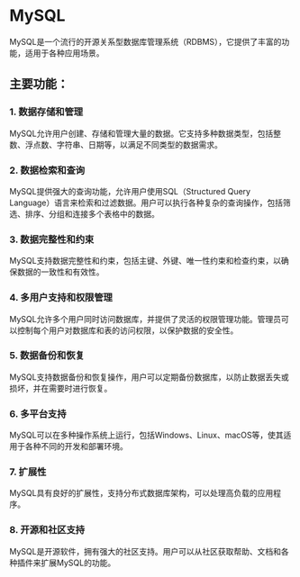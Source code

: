 # MySQL

MySQL是一个流行的开源关系型数据库管理系统（RDBMS），它提供了丰富的功能，适用于各种应用场景。

## 主要功能：

### 1. 数据存储和管理

MySQL允许用户创建、存储和管理大量的数据。它支持多种数据类型，包括整数、浮点数、字符串、日期等，以满足不同类型的数据需求。

### 2. 数据检索和查询

MySQL提供强大的查询功能，允许用户使用SQL（Structured Query Language）语言来检索和过滤数据。用户可以执行各种复杂的查询操作，包括筛选、排序、分组和连接多个表格中的数据。

### 3. 数据完整性和约束

MySQL支持数据完整性和约束，包括主键、外键、唯一性约束和检查约束，以确保数据的一致性和有效性。

### 4. 多用户支持和权限管理

MySQL允许多个用户同时访问数据库，并提供了灵活的权限管理功能。管理员可以控制每个用户对数据库和表的访问权限，以保护数据的安全性。

### 5. 数据备份和恢复

MySQL支持数据备份和恢复操作，用户可以定期备份数据库，以防止数据丢失或损坏，并在需要时进行恢复。

### 6. 多平台支持

MySQL可以在多种操作系统上运行，包括Windows、Linux、macOS等，使其适用于各种不同的开发和部署环境。

### 7. 扩展性

MySQL具有良好的扩展性，支持分布式数据库架构，可以处理高负载的应用程序。

### 8. 开源和社区支持

MySQL是开源软件，拥有强大的社区支持。用户可以从社区获取帮助、文档和各种插件来扩展MySQL的功能。